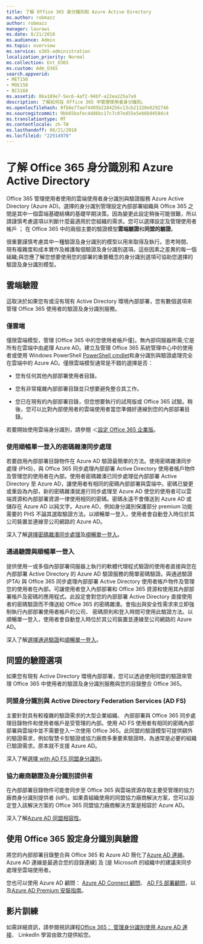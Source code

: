 ```yaml
---
title: 了解 Office 365 身分識別和 Azure Active Directory
ms.author: robmazz
author: robmazz
manager: laurawi
ms.date: 8/21/2018
ms.audience: Admin
ms.topic: overview
ms.service: o365-administration
localization_priority: Normal
ms.collection: Ent_O365
ms.custom: Adm_O365
search.appverid:
- MET150
- MOE150
- BCS160
ms.assetid: 06a189e7-5ec6-4af2-94bf-a22ea225a7a9
description: 了解如何在 Office 365 中管理使用者身分識別。
ms.openlocfilehash: 0fb6e77aef4495b2284256c13cb21320e6292746
ms.sourcegitcommit: 9bb65bafec4dd6bc17c7c07ed55e5eb6b94584c4
ms.translationtype: MT
ms.contentlocale: zh-TW
ms.lasthandoff: 08/21/2018
ms.locfileid: "22914978"
---
```

# <a name="understanding-office-365-identity-and-azure-active-directory"></a>了解 Office 365 身分識別和 Azure Active Directory

Office 365 管理使用者使用的雲端使用者身分識別與驗證服務 Azure Active Directory (Azure AD)。選擇的身分識別管理設定內部部署組織與 Office 365 之間是其中一個雲端基礎結構的基礎早期決策。因為變更此設定稍後可能很難，所以請謹慎考慮選項以判斷什麼最適用於您組織的需求。您可以選擇設定及管理使用者帳戶 ； 在 Office 365 中的兩個主要的驗證模型**雲端驗證**和**同盟的驗證**。
  
很重要謹慎考慮其中一種驗證及身分識別的模型以用來取得及執行。思考時間、 現有複雜度和成本實作及維護每個驗證及身分識別選項。這些因素之差異的每一個組織;與您應了解您想要使用您的部署的重要概念的身分識別選項可協助您選擇的驗證及身分識別模型。
  
## <a name="cloud-authentication"></a>雲端驗證

這取決於如果您有或沒有現有 Active Directory 環境內部部署，您有數個選項來管理 Office 365 使用者的驗證及身分識別服務。
  
### <a name="cloud-only"></a>僅雲端

僅限雲端模型，管理 [Office 365 中的您使用者帳戶僅]。無內部伺服器所需;它是所有在雲端中由處理 Azure AD。建立及管理 Office 365 系統管理中心中的使用者或使用 Windows PowerShell [PowerShell cmdlet](https://docs.microsoft.com/office365/enterprise/powershell/manage-office-365-with-office-365-powershell)和身分識別與驗證處理完全在雲端中的 Azure AD。僅限雲端模型通常是不錯的選擇是否： 
  
- 您有任何其他內部部署使用者目錄。
    
- 您有非常複雜內部部署目錄並只想要避免整合其工作。
    
- 您已在現有的內部部署目錄，但您想要執行的試用版或 Office 365 試驗。稍後，您可以比對內部使用者的雲端使用者當您準備好連線到您的內部部署目錄。
    
若要開始使用雲端身分識別，請參閱 ＜[設定 Office 365 企業版](https://support.office.com/article/6a3a29a0-e616-4713-99d1-15eda62d04fa)。
  
### <a name="password-hash-sync-with-seamless-single-sign-on"></a>使用順暢單一登入的密碼雜湊同步處理

若要啟用內部部署目錄物件在 Azure AD 驗證最簡單的方法。使用密碼雜湊同步處理 (PHS)，與 Office 365 同步處理內部部署 Active Directory 使用者帳戶物件及管理您的使用者在內部。使用者密碼雜湊已同步處理從內部部署 Active Directory 至 Azure AD，讓使用者有相同的密碼內部部署與雲端中。密碼已變更或重設為內部，新的密碼雜湊就進行同步處理至 Azure AD 使您的使用者可以雲端資源和內部部署資源一律使用相同的密碼。密碼永遠不會傳送到 Azure AD 或儲存在 Azure AD 以純文字。Azure AD，例如身分識別保護部分 premium 功能需要的 PHS 不論其選取驗證方法。以順暢單一登入，使用者會自動登入時位於其公司裝置並連線至公司網路的 Azure AD。
  
深入了解[選擇密碼雜湊同步處理](https://docs.microsoft.com/azure/security/azure-ad-choose-authn)及[順暢單一登入](https://docs.microsoft.com/azure/active-directory/connect/active-directory-aadconnect-sso)。
  
### <a name="pass-through-authentication-with-seamless-single-sign-on"></a>通過驗證與順暢單一登入

提供使用一或多個內部部署伺服器上執行的軟體代理程式驗證的使用者直接與您在內部部署 Active Directory 的 Azure AD 驗證服務的簡單密碼驗證。與通過驗證 (PTA) 與 Office 365 同步處理內部部署 Active Directory 使用者帳戶物件及管理您的使用者在內部。可讓使用者登入內部部署和 Office 365 資源和使用其內部部署帳戶及密碼的應用程式。此設定會對您的內部部署 Active Directory 直接使用者的密碼驗證而不傳送給 Office 365 的密碼雜湊。會指出與安全性需求來立即強制執行內部部署使用者帳戶的公司、 密碼原則和登入時間可使用此驗證方法。以順暢單一登入，使用者會自動登入時位於其公司裝置並連線至公司網路的 Azure AD。
  
深入了解[選擇通過驗證](https://docs.microsoft.com/azure/security/azure-ad-choose-authn)和[順暢單一登入](https://docs.microsoft.com/azure/active-directory/connect/active-directory-aadconnect-sso)。
  
## <a name="federated-authentication-options"></a>同盟的驗證選項

如果您有現有 Active Directory 環境內部部署，您可以透過使用同盟的驗證來管理 Office 365 中使用者的驗證及身分識別服務與您的目錄整合 Office 365。
  
### <a name="federated-identity-with-active-directory-federation-services-ad-fs"></a>同盟身分識別與 Active Directory Federation Services (AD FS)

主要針對具有較複雜的驗證需求的大型企業組織、 內部部署與 Office 365 同步處理目錄物件和使用者帳戶是受管理的內部。使用 AD FS 使用者有相同的密碼內部部署與雲端中並不需要登入一次使用 Office 365。此同盟的驗證模型可提供額外的驗證需求，例如智慧卡型驗證或協力廠商多重要素驗證時，為通常是必要的組織已驗證需求。原本就不支援 Azure AD。
  
深入了解[選擇 with AD FS 同盟身分識別](https://docs.microsoft.com/azure/security/azure-ad-choose-authn)。
  
### <a name="third-party-authentication-and-identity-providers"></a>協力廠商驗證及身分識別提供者

在內部部署目錄物件可能會同步至 Office 365 與雲端資源存取主要受管理的協力廠商身分識別提供者 (IdP)。如果貴組織使用的同盟協力廠商解決方案，您可以設定登入該解決方案的 Office 365 同盟協力廠商解決方案是相容於 Azure AD。
  
深入了解[Azure AD 同盟相容性](https://docs.microsoft.com/azure/active-directory/connect/active-directory-aadconnect-federation-compatibility)。
  
## <a name="configuring-identity-and-authentication-with-office-365"></a>使用 Office 365 設定身分識別與驗證

將您的內部部署目錄整合與 Office 365 和 Azure AD 簡化了[Azure AD 連線](https://docs.microsoft.com/azure/active-directory/connect/active-directory-aadconnect)。Azure AD 連線是最適合您的目錄連線] 及 [是 Microsoft 的組織中的建議來同步處理至雲端使用者。
  
您也可以使用 Azure AD 顧問： [Azure AD Connect 顧問](https://aka.ms/aadconnectpwsync)、 [AD FS 部署顧問](https://aka.ms/adfsguidance)，以及[Azure AD Premium 安裝指南](https://aka.ms/aadpguidance)。
  
## <a name="video-training"></a>影片訓練

如需詳細資訊，請參閱視訊課程[Office 365： 管理身分識別使用 Azure AD 連接](https://support.office.com/article/90991a1d-c0ab-479a-b413-35c9706f6fed.aspx)、 LinkedIn 學習由致力提供給您。
